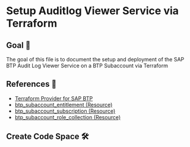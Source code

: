 # Setup Auditlog Viewer Service via Terraform

## Goal 🎯

The goal of this file is to document the setup and deployment of the SAP BTP Audit Log Viewer Service on a BTP Subaccount via Terraform

## References 📝
- [Terraform Provider for SAP BTP](https://registry.terraform.io/providers/SAP/btp/latest/docs)
- [btp_subaccount_entitlement (Resource)](https://registry.terraform.io/providers/SAP/btp/latest/docs/resources/subaccount_entitlement)
- [btp_subaccount_subscription (Resource)](https://registry.terraform.io/providers/SAP/btp/latest/docs/resources/subaccount_subscription)
- [btp_subaccount_role_collection (Resource)](https://registry.terraform.io/providers/SAP/btp/latest/docs/resources/subaccount_role_collection)

## Create Code Space 🛠️
